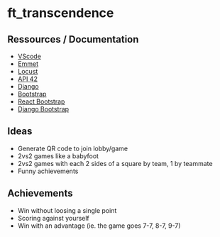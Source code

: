 # ft_transcendence

## Ressources / Documentation
- [VScode](https://quickref.me/vscode)
- [Emmet](https://docs.emmet.io/cheat-sheet/)
- [Locust](https://locust.io/)
- [API 42](https://api.intra.42.fr/apidoc/guides/getting_started)
- [Django](https://www.djangoproject.com/)
- [Bootstrap](https://getbootstrap.com/docs/5.3/getting-started/introduction/)
- [React Bootstrap](https://react-bootstrap.github.io/)
- [Django Bootstrap](https://www.w3schools.com/django/django_add_bootstrap5.php)

## Ideas
- Generate QR code to join lobby/game
- 2vs2 games like a babyfoot
- 2vs2 games with each 2 sides of a square by team, 1 by teammate
- Funny achievements

## Achievements
- Win without loosing a single point
- Scoring against yourself
- Win with an advantage (ie. the game goes 7-7, 8-7, 9-7)
